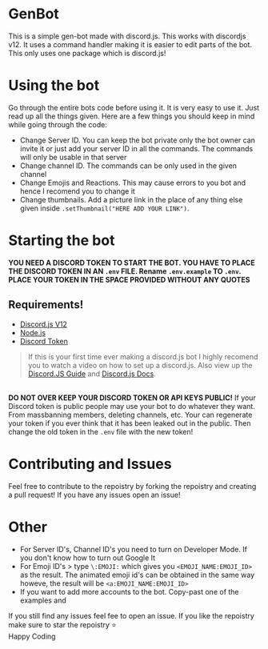 # GenBot
This is a simple gen-bot made with discord.js. This works with discordjs v12. It uses a command handler making it is easier to edit parts of the bot. This only uses one package which is discord.js!

# Using the bot
Go through the entire bots code before using it. It is  very easy to use it. Just read up all the things given. Here are a few things you should keep in mind while going through the code:

- Change Server ID. You can keep the bot private only the bot owner can invite it or just add your server ID in all the commands. The commands will only be usable in that server
- Change channel ID. The commands can be only used in the given channel
- Change Emojis and Reactions. This may cause errors to you bot and hence I recomend you to change it
- Change thumbnails. Add a picture link in the place of any thing else given inside ``.setThumbnail("HERE ADD YOUR LINK")``.

# Starting the bot
**YOU NEED A DISCORD TOKEN TO START THE BOT. YOU HAVE TO PLACE THE DISCORD TOKEN IN AN ``.env`` FILE. Rename ``.env.example`` TO ``.env``. PLACE YOUR TOKEN IN THE SPACE PROVIDED WITHOUT ANY QUOTES**
## Requirements!
- [Discord.js V12](https://www.npmjs.com/package/discord.js)
- [Node.js](https://nodejs.org/en/) 
- [Discord Token](https://discord.com/developers/applications)
> If this is your first time ever making a discord.js bot I highly recomend you to watch a video on how to set up a discord.js. Also view up the [Discord.JS Guide](https://discordjs.guide/) and [Discord.js Docs](https://discord.js.org/#/docs/main/stable/general/welcome).

<br>**DO NOT OVER KEEP YOUR DISCORD TOKEN OR API KEYS PUBLIC!**
If your Discord token is public people may use your bot to do whatever they want. From massbanning members, deleting channels, etc. Your can regenerate your token if you ever think that it has been leaked out in the public. Then change the old token in the ``.env`` file with the new token!
# Contributing and Issues

Feel free to contribute to the repoistry by forking the repoistry and creating a pull request!
If you have any issues open an issue!

# Other
- For Server ID's, Channel ID's you need to turn on Developer Mode. If you don't know how to turn out Google It
- For Emoji ID's > type ``\:EMOJI:`` which gives you ``<EMOJI_NAME:EMOJI_ID>`` as the result. The animated emoji id's can be obtained in the same way howeve, the result will be ``<a:EMOJI_NAME:EMOJI_ID>``
- If you want to add more accounts to the bot. Copy-past one of the examples and 

If you still find any issues feel fee to open an issue. If you like the repoistry make sure to star the repoistry ⭐
<br> Happy Coding
